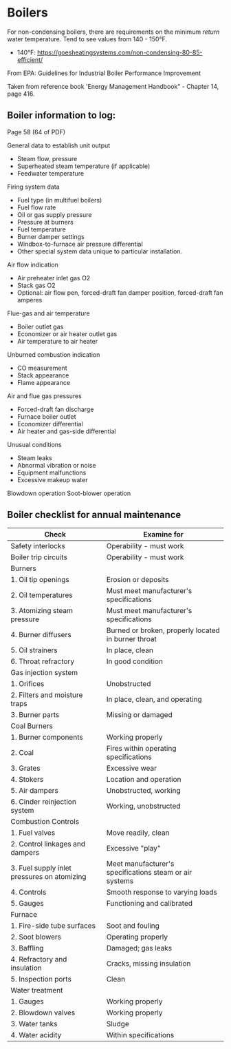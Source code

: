 # Boilers

For non-condensing boilers, there are requirements on the minimum *return* water temperature.
Tend to see values from 140 - 150°F.
  - 140°F: <https://goesheatingsystems.com/non-condensing-80-85-efficient/>


From EPA: Guidelines for Industrial Boiler Performance Improvement

Taken from reference book 'Energy Management Handbook" - Chapter 14, page 416.

## Boiler information to log:

Page 58 (64 of PDF)

General data to establish unit output
  - Steam flow, pressure
  - Superheated steam temperature (if applicable)
  - Feedwater temperature

Firing system data
  - Fuel type (in multifuel boilers)
  - Fuel flow rate
  - Oil or gas supply pressure
  - Pressure at burners
  - Fuel temperature
  - Burner damper settings
  - Windbox-to-furnace air pressure differential
  - Other special system data unique to particular installation.

Air flow indication
  - Air preheater inlet gas O2
  - Stack gas O2
  - Optional: air flow pen, forced-draft fan damper position, forced-draft fan amperes

Flue-gas and air temperature
  - Boiler outlet gas
  - Economizer or air heater outlet gas
  - Air temperature to air heater

Unburned combustion indication
  - CO measurement
  - Stack appearance
  - Flame appearance

Air and flue gas pressures
   - Forced-draft fan discharge
   - Furnace boiler outlet
   - Economizer differential
   - Air heater and gas-side differential

Unusual conditions
  - Steam leaks
  - Abnormal vibration or noise
  - Equipment malfunctions
  - Excessive makeup water

Blowdown operation
Soot-blower operation


## Boiler checklist for annual maintenance

Check                                       | Examine for
--------------------------------------------|--------------------------------------------------------
Safety interlocks                           | Operability - must work
Boiler trip circuits                        | Operability - must work
Burners                                     |
1. Oil tip openings                         | Erosion or deposits
2. Oil temperatures                         | Must meet manufacturer's specifications
3. Atomizing steam pressure                 | Must meet manufacturer's specifications
4. Burner diffusers                         | Burned or broken, properly located in burner throat
5. Oil strainers                            | In place, clean
6. Throat refractory                        | In good condition
Gas injection system                        |
1. Orifices                                 | Unobstructed
2. Filters and moisture traps               | In place, clean, and operating
3. Burner parts                             | Missing or damaged
Coal Burners                                |
1. Burner components                        | Working properly
2. Coal                                     | Fires within operating specifications
3. Grates                                   | Excessive wear
4. Stokers                                  | Location and operation
5. Air dampers                              | Unobstructed, working
6. Cinder reinjection system                | Working, unobstructed
Combustion Controls                         |
1. Fuel valves                              | Move readily, clean
2. Control linkages and dampers             | Excessive "play"
3. Fuel supply inlet pressures on atomizing | Meet manufacturer's specifications steam or air systems
4. Controls                                 | Smooth response to varying loads
5. Gauges                                   | Functioning and calibrated
Furnace                                     |
1. Fire-side tube surfaces                  | Soot and fouling
2. Soot blowers                             | Operating properly
3. Baffling                                 | Damaged; gas leaks
4. Refractory and insulation                | Cracks, missing insulation
5. Inspection ports                         | Clean
Water treatment                             |
1. Gauges                                   | Working properly
2. Blowdown valves                          | Working properly
3. Water tanks                              | Sludge
4. Water acidity                            | Within specifications
